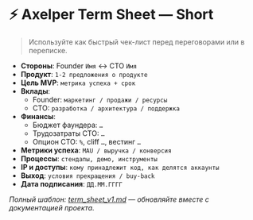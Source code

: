 # ⚡ Axelper Term Sheet — Short

> Используйте как быстрый чек-лист перед переговорами или в переписке.

- **Стороны**: Founder `Имя` ↔ CTO `Имя`
- **Продукт**: `1-2 предложения о продукте`
- **Цель MVP**: `метрика успеха + срок`
- **Вклады**:
  - Founder: `маркетинг / продажи / ресурсы`
  - CTO: `разработка / архитектура / поддержка`
- **Финансы**:
  - Бюджет фаундера: `…`
  - Трудозатраты CTO: `…`
  - Опцион CTO: `%`, cliff `…`, вестинг `…`
- **Метрики успеха**: `MAU / выручка / конверсия`
- **Процессы**: `стендапы, демо, инструменты`
- **IP и доступы**: `кому принадлежит код, как делятся аккаунты`
- **Выход**: `условия прекращения / buy-back`
- **Дата подписания**: `ДД.ММ.ГГГГ`

_Полный шаблон: [term_sheet_v1.md](term_sheet_v1.md) — обновляйте вместе с документацией проекта._
